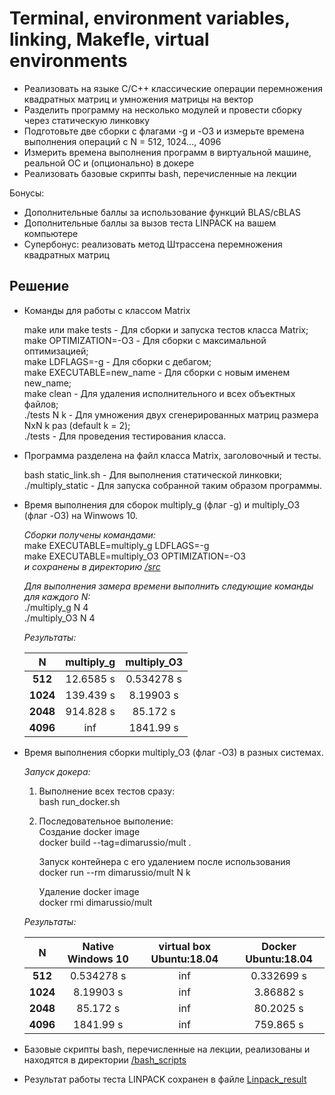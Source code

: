 # Terminal, environment variables, linking, Makefle, virtual environments  

* Реализовать на языке C/C++ классические операции перемножения квадратных матриц и умножения матрицы на вектор
* Разделить программу на несколько модулей и провести сборку через статическую линковку
* Подготовьте две сборки с флагами -g и  -O3 и измерьте времена выполнения операций с N = 512, 1024..., 4096
* Измерить времена выполнения программ в виртуальной машине, реальной ОС и (опционально) в докере
* Реализовать базовые скрипты bash, перечисленные на лекции

Бонусы:  

* Дополнительные баллы за использование функций BLAS/cBLAS
* Дополнительные баллы за вызов теста LINPACK на вашем компьютере
* Супербонус: реализовать метод Штрассена перемножения квадратных матриц

## Решение  

* Команды для работы с классом Matrix  

    make или make tests - Для сборки и запуска тестов класса Matrix;  
    make OPTIMIZATION=-O3 - Для сборки с максимальной оптимизацией;  
    make LDFLAGS=-g - Для сборки с дебагом;  
    make EXECUTABLE=new_name - Для сборки с новым именем new_name;  
    make clean - Для удаления исполнительного и всех объектных файлов;  
    ./tests N k - Для умножения двух сгенерированных матриц размера NxN k раз (default k = 2);  
    ./tests - Для проведения тестирования класса.  

* Программа разделена на файл класса Matrix, заголовочный и тесты.  

    bash static_link.sh - Для выполнения статической линковки;  
    ./multiply_static - Для запуска собранной таким образом программы.  

* Время выполнения для сборок multiply_g (флаг -g) и multiply_O3 (флаг -O3) на Winwows 10.  

    *Сборки получены командами:*  
    make EXECUTABLE=multiply_g LDFLAGS=-g  
    make EXECUTABLE=multiply_O3 OPTIMIZATION=-O3  
    *и сохранены в директорию [/src](src)*  

    *Для выполнения замера времени выполнить следующие команды для каждого N:*  
    ./multiply_g N 4  
    ./multiply_O3 N 4  

    *Результаты:*  

    N | multiply_g | multiply_O3
    :---: | :---: | :---:
    **512** | 12.6585 s | 0.534278 s
    **1024** | 139.439 s | 8.19903 s
    **2048** | 914.828 s | 85.172 s
    **4096** | inf |  1841.99 s

* Время выполнения сборки multiply_O3 (флаг -O3) в разных системах.  

    *Запуск докера:*  
    1. Выполнение всех тестов сразу:  
        bash run_docker.sh  

    2. Последовательное выполение:  
        Создание docker image  
        docker build --tag=dimarussio/mult .  

        Запуск контейнера с его удалением после использования  
        docker run --rm dimarussio/mult N k  

        Удаление docker image  
        docker rmi dimarussio/mult  

    *Результаты:*  

    N | Native Windows 10 | virtual box Ubuntu:18.04 | Docker Ubuntu:18.04
    :---: | :---: | :---: | :---:
    **512** | 0.534278 s | inf | 0.332699 s
    **1024** | 8.19903 s | inf | 3.86882 s
    **2048** | 85.172 s | inf | 80.2025 s
    **4096** | 1841.99 s | inf | 759.865 s

* Базовые скрипты bash, перечисленные на лекции, реализованы и находятся в директории [/bash_scripts](bash_scripts)  

* Результат работы теста LINPACK сохранен в файле [Linpack_result](src/Linpack_result.txt)  
